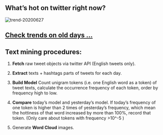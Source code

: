 ## What’s hot on twitter right now?

![trend-20200627][wordcloud]

[wordcloud]: https://raw.githubusercontent.com/xdqc/tweet-trend-everyday/master/word-cloud/trend-20200627.png?token=AF5V4P7ADR6KQBZ4CEDTNIK6AXRMU "trend-20200627"

## [Check trends on old days ...](https://github.com/xdqc/tweet-trend-everyday/tree/master/word-cloud)

## Text mining procedures:

1. **Fetch** raw tweet objects via twitter API (English tweets only).

2. **Extract** texts + hashtags parts of tweets for each day.

3. **Build Model** Count unigram tokens (i.e. one English word as a token) of tweet texts, calculate the occurrence frequency of each token, order by frequency high to low.

4. **Compare** today’s model and yesterday’s model. If today’s frequency of one token is higher than 2 times of yesterday’s frequency, which mean the hottiness of that word increased by more than 100%, record that token. (Only care about tokens with frequency >10^-5 )

5. Generate **Word Cloud** images.
